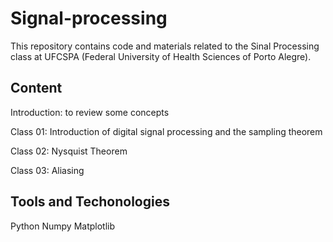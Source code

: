# Signal-processing

This repository contains code and materials related to the Sinal Processing class at UFCSPA (Federal University of Health Sciences of Porto Alegre).

## Content
Introduction: to review some concepts

Class 01: Introduction of digital signal processing and the sampling theorem

Class 02: Nysquist Theorem

Class 03: Aliasing

## Tools and Techonologies
Python
Numpy
Matplotlib
